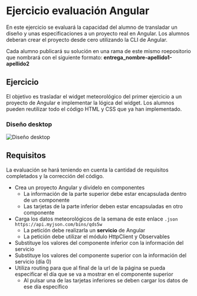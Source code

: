 
# Ejercicio evaluación Angular

En este ejercicio se evaluará la capacidad del alumno de transladar un diseño y unas especificaciones a un proyecto real en Angular. Los alumnos deberan crear el proyecto desde cero utilizando la CLI de Angular.

Cada alumno publicará su solución en una rama de este mismo roepositorio que nombrará con el siguiente formato: **entrega_nombre-apellido1-apellido2**


## Ejercicio

El objetivo es trasladar el widget meteorológico del primer ejercicio a un proyecto de Angular e implementar la lógica del widget. Los alumnos pueden reutilizar todo el código HTML y CSS que ya han implementado.

### Diseño desktop
![Diseño desktop](https://i.imgur.com/P14vt1W.png)

## Requisitos

La evaluación se hará teniendo  en cuenta la cantidad de requisitos completados y la corrección del código.

 - Crea un proyecto Angular y divídelo en componentes
	 - La información de la parte superior debe estar encapsulada dentro de un componente
	 - Las tarjetas de la parte inferior deben estar encapsuladas en otro componente
 - Carga los datos meteorológicos de la semana de este enlace `.json` `https://api.myjson.com/bins/qds5w`
	 - La petición debe realizarla un **servicio** de Angular
	 - La petición debe utilizar el módulo HttpClient y Observables
 - Substituye los valores del componente inferior con la información del servicio
 - Substituye los valores del componente superior con la información del servicio (día 0)
 - Utiliza routing para que al final de la url de la página se pueda especificar el día que se va a mostrar en el componente superior
	 -  Al pulsar una de las tarjetas inferiores se deben cargar los datos de ese día específico
